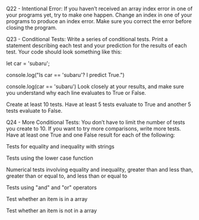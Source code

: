 Q22 - Intentional Error: If you haven’t received an array index error in one of your programs yet, try to make one happen. Change an index in one of your programs to produce an index error. Make sure you correct the error before closing the program.

Q23 - Conditional Tests: Write a series of conditional tests. Print a statement describing each test and your prediction for the results of each test. Your code should look something like this:

let car = 'subaru';

console.log("Is car == 'subaru'? I predict True.")

console.log(car == 'subaru')
Look closely at your results, and make sure you understand why each line evaluates to True or False.

Create at least 10 tests. Have at least 5 tests evaluate to True and another 5 tests evaluate to False.

Q24 - More Conditional Tests: You don’t have to limit the number of tests you create to 10. If you want to try more comparisons, write more tests. Have at least one True and one False result for each of the following:

Tests for equality and inequality with strings

Tests using the lower case function

Numerical tests involving equality and inequality, greater than and less than, greater than or equal to, and less than or equal to

Tests using "and" and "or" operators

Test whether an item is in a array

Test whether an item is not in a array